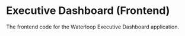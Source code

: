 # Executive Dashboard (Frontend)

The frontend code for the Waterloop Executive Dashboard application.
